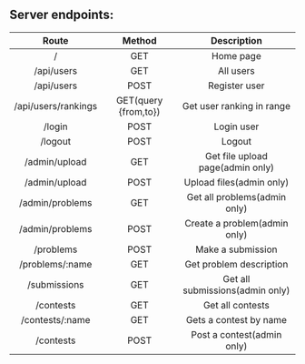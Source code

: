 ## Server endpoints:
| Route                   | Method                              | Description                       |
|:-----------------------:|:-----------------------------------:|:---------------------------------:|
| /                       | GET                                 | Home page                         |
| /api/users              | GET                                 | All users                         |
| /api/users              | POST                                | Register user                     |
| /api/users/rankings     | GET(query {from,to})                | Get user ranking in range         |
| /login                  | POST                                | Login user                        |
| /logout                 | POST                                | Logout                            |
| /admin/upload           | GET                                 | Get file upload page(admin only)  |
| /admin/upload           | POST                                | Upload files(admin only)          |
| /admin/problems         | GET                                 | Get all problems(admin only)      |
| /admin/problems         | POST                                | Create a problem(admin only)      |
| /problems               | POST                                | Make a submission                 |
| /problems/:name         | GET                                 | Get problem description           |
| /submissions            | GET                                 | Get all submissions(admin only)   |
| /contests               | GET                                 | Get all contests                  |
| /contests/:name         | GET                                 | Gets a contest by name            |
| /contests               | POST                                | Post a contest(admin only)        |
